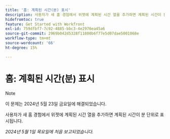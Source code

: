 ```yaml
---
title: '홈: 계획된 시간(분) 표시'
description: 사용자가 새 홈 경험에서 위젯에 계획된 시간 열을 추가하면 계획된 시간이 분 단위로 표시됩니다.
hidefromtoc: true
feature: Get Started with Workfront
exl-id: 759dfbf7-7c92-4885-bbc3-4e2976ea45a6
source-git-commit: 2969b042d5328f11800b6f77e5d07dae5001068e
workflow-type: tm+mt
source-wordcount: '66'
ht-degree: 15%

---
```


# 홈: 계획된 시간(분) 표시

>[!NOTE]
>
>이 문제는 2024년 5월 23일 금요일에 해결되었습니다.

사용자가 새 홈 경험에서 위젯에 계획된 시간 열을 추가하면 계획된 시간이 분 단위로 표시됩니다.

_2024년 5월 1일 목요일에 처음 보고되었습니다._
